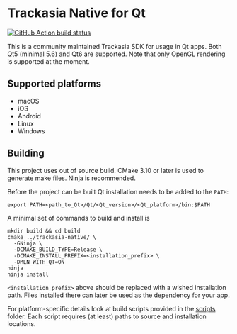 # Trackasia Native for Qt

[![GitHub Action build status](https://github.com/track-asia/trackasia-native/workflows/qt-ci/badge.svg)](https://github.com/track-asia/trackasia-native/actions/workflows/qt-ci.yml) 

This is a community maintained Trackasia SDK for usage in Qt apps.
Both Qt5 (minimal 5.6) and Qt6 are supported.
Note that only OpenGL rendering is supported at the moment.

## Supported platforms

- macOS
- iOS
- Android
- Linux
- Windows

## Building

This project uses out of source build. CMake 3.10 or later is used to generate
make files. Ninja is recommended.

Before the project can be built Qt installation needs to be added to the `PATH`:

```shell
export PATH=<path_to_Qt>/Qt/<Qt_version>/<Qt_platform>/bin:$PATH
```

A minimal set of commands to build and install is

```shell
mkdir build && cd build
cmake ../trackasia-native/ \
  -GNinja \
  -DCMAKE_BUILD_TYPE=Release \
  -DCMAKE_INSTALL_PREFIX=<installation_prefix> \
  -DMLN_WITH_QT=ON
ninja
ninja install
```

`<installation_prefix>` above should be replaced with a wished installation path.
Files installed there can later be used as the dependency for your app.

For platform-specific details look at build scripts provided
in the [scripts](scripts) folder. Each script requires (at least) paths
to source and installation locations.
